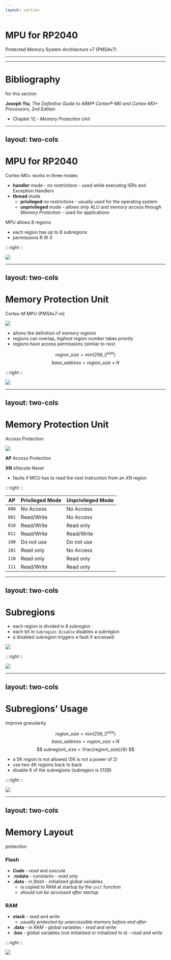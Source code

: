 ```yaml
---
layout: section
---
```


# MPU for RP2040
Protected Memory System Architecture v7 (PMSAv7)


---
---
# Bibliography
for this section

**Joseph Yiu**, *The Definitive Guide to ARM® Cortex®-M0 and Cortex-M0+ Processors, 2nd Edition* 
   - Chapter 12 - *Memory Protection Unit*

---
layout: two-cols
---
# MPU for RP2040
Cortex-M0+ works in three modes

- **handler** mode - *no restrictions* - used while executing ISRs and Exception Handlers
- **thread** mode
  - **privileged** *no restrictions* - usually used for the operating system
  - **unprivileged** mode - *allows only ALU and memory access through Memory Protection* - used for applications

MPU allows 8 regions
- each region has up to 8 subregions
- permissions R W X

:: right ::

<img src="./mpu_rp2040.svg" class="w-120 rounded">


---
layout: two-cols
---
# Memory Protection Unit
Cortex-M MPU (PMSAv7-m)

<style>
.two-columns {
    grid-template-columns: 3fr 2fr;
}
</style>

<img src="./mpu.svg" class="w-120 rounded">

- allows the definition of *memory regions*
- regions can overlap, *highest region number* takes *priority*
- regions have access permissions (similar to rwx)

$$ region\_size = min\lparen256, 2^{size}\rparen $$
$$ base\_address = region\_size \times N $$

:: right ::

<img src="./mpu_regions.svg" class="w-70 m-5 rounded">

---
layout: two-cols
---

# Memory Protection Unit
Access Protection

<img src="./mpu.svg" class="w-120 rounded">

**AP** Access Protection

**XN** eXecute Never 
  - faults if MCU has to read the next instruction from an *XN* region

:: right ::

| **AP** | Privileged Mode | Unprivileged Mode |
|-------|------------|--------------|
| `000` | No Access | No Access |
| `001` | Read/Write | No Access |
| `010` | Read/Write | Read only |
| `011` | Read/Write | Read/Write |
| <span color="red">`100`</span> | <span color="red">Do not use</span> | <span color="red">Do not use</span> |
| `101` | Read only | No Access |
| `110` | Read only | Read only |
| `111` | Read/Write | Read only |

---
layout: two-cols
---
# Subregions

<style>
.two-columns {
    grid-template-columns: 5fr 3fr;
}
</style>

- each region is divided in 8 subregion
- each bit in `Subregion Disable` disables a subregion
- a disabled subregion triggers a fault if accessed

<img src="./mpu.svg" class="w-120 rounded">

:: right ::

<img src="./subregions.svg" class="w-70 rounded">

---
layout: two-cols
---
# Subregions' Usage
improve granularity

<style>
.two-columns {
    grid-template-columns: 5fr 3fr;
}
</style>

$$ region\_size = min\lparen256, 2^{size}\rparen $$
$$ base\_address = region\_size \times N $$
$$ subregion\_size = \frac{region\_size}{8} $$

- a 5K region is not allowed (5K is not a power of 2)
- use two 4K regions back to back
- disable 6 of the subregions (subregion is 512B)

:: right ::

<img src="./regions_and_subregions.svg" class="w-70 rounded">

---
layout: two-cols
---
# Memory Layout
protection

<style>
.two-columns {
    grid-template-columns: 5fr 2fr;
}
</style>

### Flash

- **Code** - *read* and *execute*
- **.rodata** - constants - *read only*
- **.data** - *in flash* - initialized global variables
  - is copied to RAM at startup by the `init` function
  - *should not be accessed after startup*

### RAM
- **stack** - *read* and *write*
  - *usually protected by unaccessible memory before and after*
- **.data** - *in RAM* - global variables - *read* and write
- **.bss** - global variables (not initialized or initialized to `0`) - *read* and *write*

:: right ::

<img src="./layout.svg" class="w-64 rounded">
